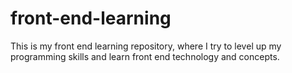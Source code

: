 # front-end-learning
This is my front end learning repository, where I try to level up my programming skills and learn front end technology and concepts.

